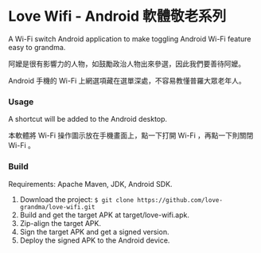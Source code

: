 # Love Wifi - Android 軟體敬老系列 #

A Wi-Fi switch Android application to make toggling Android Wi-Fi feature easy to grandma.

阿嬤是很有影響力的人物，如鼓勵政治人物出來參選，因此我們要善待阿嬤。

Android 手機的 Wi-Fi 上網選項藏在選單深處，不容易教懂普羅大眾老年人。

### Usage ###

A shortcut will be added to the Android desktop.

本軟體將 Wi-Fi 操作圖示放在手機畫面上，點一下打開 Wi-Fi ，再點一下則關閉 Wi-Fi 。

### Build ###

Requirements: Apache Maven, JDK, Android SDK.

  1. Download the project:
    `$ git clone https://github.com/love-grandma/love-wifi.git`
  1. Build and get the target APK at target/love-wifi.apk.
  1. Zip-align the target APK.
  1. Sign the target APK and get a signed version.
  1. Deploy the signed APK to the Android device.
